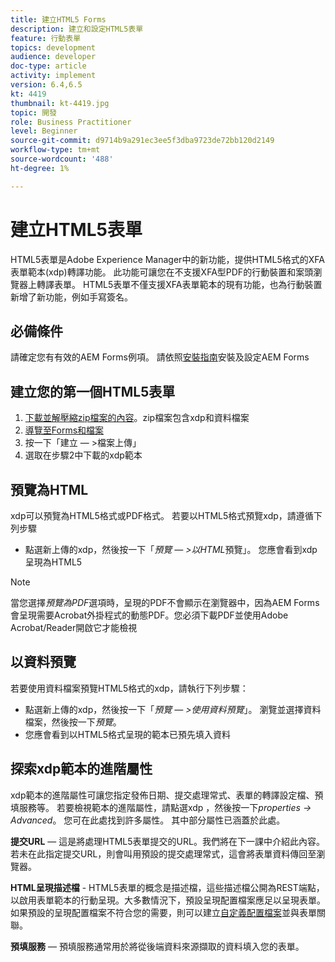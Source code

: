 ```yaml
---
title: 建立HTML5 Forms
description: 建立和設定HTML5表單
feature: 行動表單
topics: development
audience: developer
doc-type: article
activity: implement
version: 6.4,6.5
kt: 4419
thumbnail: kt-4419.jpg
topic: 開發
role: Business Practitioner
level: Beginner
source-git-commit: d9714b9a291ec3ee5f3dba9723de72bb120d2149
workflow-type: tm+mt
source-wordcount: '488'
ht-degree: 1%

---
```



# 建立HTML5表單

HTML5表單是Adobe Experience Manager中的新功能，提供HTML5格式的XFA表單範本(xdp)轉譯功能。 此功能可讓您在不支援XFA型PDF的行動裝置和案頭瀏覽器上轉譯表單。 HTML5表單不僅支援XFA表單範本的現有功能，也為行動裝置新增了新功能，例如手寫簽名。

## 必備條件

請確定您有有效的AEM Forms例項。 請依照[安裝指南](https://docs.adobe.com/content/help/en/experience-manager-65/forms/install-aem-forms/osgi-installation/installing-configuring-aem-forms-osgi.html)安裝及設定AEM Forms

## 建立您的第一個HTML5表單

1. [下載並解壓縮zip檔案的內容](assets/assets.zip)。zip檔案包含xdp和資料檔案
2. [導覽至Forms和檔案](http://localhost:4502/aem/forms.html/content/dam/formsanddocuments)
3. 按一下「建立 — >檔案上傳」
4. 選取在步驟2中下載的xdp範本

## 預覽為HTML

xdp可以預覽為HTML5格式或PDF格式。 若要以HTML5格式預覽xdp，請遵循下列步驟

* 點選新上傳的xdp，然後按一下「_預覽 — >以HTML_&#x200B;預覽」。 您應會看到xdp呈現為HTML5

>[!NOTE]
>當您選擇&#x200B;_預覽為PDF_&#x200B;選項時，呈現的PDF不會顯示在瀏覽器中，因為AEM Forms會呈現需要Acrobat外掛程式的動態PDF。您必須下載PDF並使用Adobe Acrobat/Reader開啟它才能檢視


## 以資料預覽

若要使用資料檔案預覽HTML5格式的xdp，請執行下列步驟：

* 點選新上傳的xdp，然後按一下「_預覽 — >使用資料預覽_」。 瀏覽並選擇資料檔案，然後按一下&#x200B;_預覽_。
* 您應會看到以HTML5格式呈現的範本已預先填入資料

## 探索xdp範本的進階屬性

xdp範本的進階屬性可讓您指定發佈日期、提交處理常式、表單的轉譯設定檔、預填服務等。 若要檢視範本的進階屬性，請點選xdp ，然後按一下&#x200B;_properties -> Advanced_。 您可在此處找到許多屬性。 其中部分屬性已涵蓋於此處。

**提交URL**  — 這是將處理HTML5表單提交的URL。我們將在下一課中介紹此內容。 若未在此指定提交URL，則會叫用預設的提交處理常式，這會將表單資料傳回至瀏覽器。

**HTML呈現描述檔**  - HTML5表單的概念是描述檔，這些描述檔公開為REST端點，以啟用表單範本的行動呈現。大多數情況下，預設呈現配置檔案應足以呈現表單。 如果預設的呈現配置檔案不符合您的需要，則可以建立[自定義配置檔案](https://docs.adobe.com/content/help/en/experience-manager-64/forms/html5-forms/custom-profile.html)並與表單關聯。

**預填服務**  — 預填服務通常用於將從後端資料來源擷取的資料填入您的表單。

